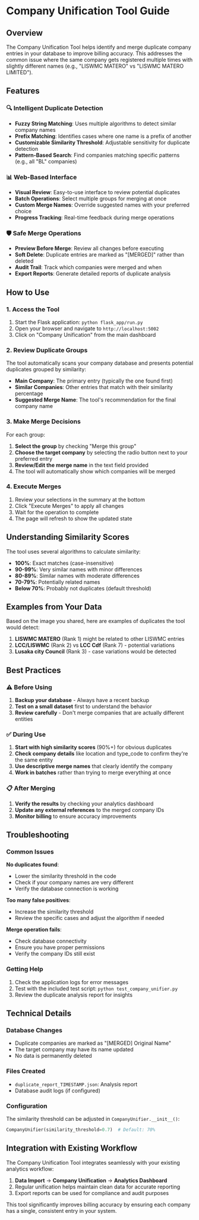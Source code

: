 # Company Unification Tool Guide

## Overview

The Company Unification Tool helps identify and merge duplicate company entries in your database to improve billing accuracy. This addresses the common issue where the same company gets registered multiple times with slightly different names (e.g., "LISWMC MATERO" vs "LISWMC MATERO LIMITED").

## Features

### 🔍 Intelligent Duplicate Detection
- **Fuzzy String Matching**: Uses multiple algorithms to detect similar company names
- **Prefix Matching**: Identifies cases where one name is a prefix of another
- **Customizable Similarity Threshold**: Adjustable sensitivity for duplicate detection
- **Pattern-Based Search**: Find companies matching specific patterns (e.g., all "BL" companies)

### 📊 Web-Based Interface
- **Visual Review**: Easy-to-use interface to review potential duplicates
- **Batch Operations**: Select multiple groups for merging at once
- **Custom Merge Names**: Override suggested names with your preferred choice
- **Progress Tracking**: Real-time feedback during merge operations

### 🛡️ Safe Merge Operations
- **Preview Before Merge**: Review all changes before executing
- **Soft Delete**: Duplicate entries are marked as "[MERGED]" rather than deleted
- **Audit Trail**: Track which companies were merged and when
- **Export Reports**: Generate detailed reports of duplicate analysis

## How to Use

### 1. Access the Tool
1. Start the Flask application: `python flask_app/run.py`
2. Open your browser and navigate to `http://localhost:5002`
3. Click on "Company Unification" from the main dashboard

### 2. Review Duplicate Groups
The tool automatically scans your company database and presents potential duplicates grouped by similarity:

- **Main Company**: The primary entry (typically the one found first)
- **Similar Companies**: Other entries that match with their similarity percentage
- **Suggested Merge Name**: The tool's recommendation for the final company name

### 3. Make Merge Decisions
For each group:
1. **Select the group** by checking "Merge this group"
2. **Choose the target company** by selecting the radio button next to your preferred entry
3. **Review/Edit the merge name** in the text field provided
4. The tool will automatically show which companies will be merged

### 4. Execute Merges
1. Review your selections in the summary at the bottom
2. Click "Execute Merges" to apply all changes
3. Wait for the operation to complete
4. The page will refresh to show the updated state

## Understanding Similarity Scores

The tool uses several algorithms to calculate similarity:

- **100%**: Exact matches (case-insensitive)
- **90-99%**: Very similar names with minor differences
- **80-89%**: Similar names with moderate differences
- **70-79%**: Potentially related names
- **Below 70%**: Probably not duplicates (default threshold)

## Examples from Your Data

Based on the image you shared, here are examples of duplicates the tool would detect:

1. **LISWMC MATERO** (Rank 1) might be related to other LISWMC entries
2. **LCC/LISWMC** (Rank 2) vs **LCC Cdf** (Rank 7) - potential variations
3. **Lusaka city Council** (Rank 3) - case variations would be detected

## Best Practices

### ⚠️ Before Using
1. **Backup your database** - Always have a recent backup
2. **Test on a small dataset** first to understand the behavior
3. **Review carefully** - Don't merge companies that are actually different entities

### ✅ During Use
1. **Start with high similarity scores** (90%+) for obvious duplicates
2. **Check company details** like location and type_code to confirm they're the same entity
3. **Use descriptive merge names** that clearly identify the company
4. **Work in batches** rather than trying to merge everything at once

### 📋 After Merging
1. **Verify the results** by checking your analytics dashboard
2. **Update any external references** to the merged company IDs
3. **Monitor billing** to ensure accuracy improvements

## Troubleshooting

### Common Issues

**No duplicates found**: 
- Lower the similarity threshold in the code
- Check if your company names are very different
- Verify the database connection is working

**Too many false positives**:
- Increase the similarity threshold
- Review the specific cases and adjust the algorithm if needed

**Merge operation fails**:
- Check database connectivity
- Ensure you have proper permissions
- Verify the company IDs still exist

### Getting Help

1. Check the application logs for error messages
2. Test with the included test script: `python test_company_unifier.py`
3. Review the duplicate analysis report for insights

## Technical Details

### Database Changes
- Duplicate companies are marked as "[MERGED] Original Name"
- The target company may have its name updated
- No data is permanently deleted

### Files Created
- `duplicate_report_TIMESTAMP.json`: Analysis report
- Database audit logs (if configured)

### Configuration
The similarity threshold can be adjusted in `CompanyUnifier.__init__()`:
```python
CompanyUnifier(similarity_threshold=0.7)  # Default: 70%
```

## Integration with Existing Workflow

The Company Unification Tool integrates seamlessly with your existing analytics workflow:

1. **Data Import** → **Company Unification** → **Analytics Dashboard**
2. Regular unification helps maintain clean data for accurate reporting
3. Export reports can be used for compliance and audit purposes

This tool significantly improves billing accuracy by ensuring each company has a single, consistent entry in your system.